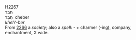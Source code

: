 H2267  
חבר  
חֶבֶר ‎ cheber  
*kheh‘-ber*  
From [2266](h2266) a *society*; also a *spell: -* + charmer (-ing),
company, enchantment, X wide.  
